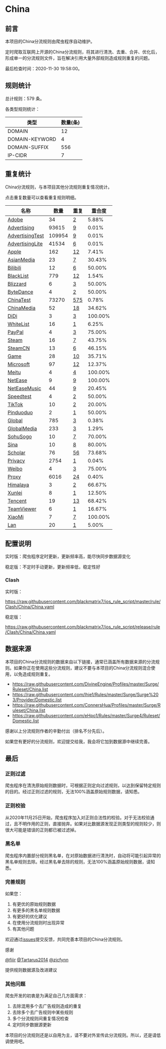 # China

## 前言

本项目的China分流规则由爬虫程序自动维护。

定时爬取互联网上开源的China分流规则，将其进行清洗、去重、合并、优化后，形成单一的分流规则文件，旨在解决引用大量外部规则造成规则重复的问题。



最后检查时间：2020-11-30 19:58:00。

## 规则统计

总计规则：579 条。

各类型规则统计：

| 类型 | 数量(条) |
| ---- | ---- |
| DOMAIN | 12 |
| DOMAIN-KEYWORD | 4 |
| DOMAIN-SUFFIX | 556 |
| IP-CIDR | 7 |
## 重复统计

China分流规则，与本项目其他分流规则重复情况统计。

点击重复数量可以查看重复规则明细。

| 名称 | 数量 | 重复 | 重合度 |
| ---- | ---- | ---- | ------ |
|  [Adobe](https://github.com/blackmatrix7/ios_rule_script/tree/master/rule/Clash/Adobe)    | 34   | [2](https://github.com/blackmatrix7/ios_rule_script/tree/master/rule/Clash/China/Repeat/Adobe.list)   |   5.88%  |
|  [Advertising](https://github.com/blackmatrix7/ios_rule_script/tree/master/rule/Clash/Advertising)    | 93615   | [9](https://github.com/blackmatrix7/ios_rule_script/tree/master/rule/Clash/China/Repeat/Advertising.list)   |   0.01%  |
|  [AdvertisingTest](https://github.com/blackmatrix7/ios_rule_script/tree/master/rule/Clash/AdvertisingTest)    | 109954   | [9](https://github.com/blackmatrix7/ios_rule_script/tree/master/rule/Clash/China/Repeat/AdvertisingTest.list)   |   0.01%  |
|  [AdvertisingLite](https://github.com/blackmatrix7/ios_rule_script/tree/master/rule/Clash/AdvertisingLite)    | 41534   | [6](https://github.com/blackmatrix7/ios_rule_script/tree/master/rule/Clash/China/Repeat/AdvertisingLite.list)   |   0.01%  |
|  [Apple](https://github.com/blackmatrix7/ios_rule_script/tree/master/rule/Clash/Apple)    | 162   | [12](https://github.com/blackmatrix7/ios_rule_script/tree/master/rule/Clash/China/Repeat/Apple.list)   |   7.41%  |
|  [AsianMedia](https://github.com/blackmatrix7/ios_rule_script/tree/master/rule/Clash/AsianMedia)    | 23   | [7](https://github.com/blackmatrix7/ios_rule_script/tree/master/rule/Clash/China/Repeat/AsianMedia.list)   |   30.43%  |
|  [Bilibili](https://github.com/blackmatrix7/ios_rule_script/tree/master/rule/Clash/Bilibili)    | 12   | [6](https://github.com/blackmatrix7/ios_rule_script/tree/master/rule/Clash/China/Repeat/Bilibili.list)   |   50.00%  |
|  [BlackList](https://github.com/blackmatrix7/ios_rule_script/tree/master/rule/Clash/BlackList)    | 779   | [12](https://github.com/blackmatrix7/ios_rule_script/tree/master/rule/Clash/China/Repeat/BlackList.list)   |   1.54%  |
|  [Blizzard](https://github.com/blackmatrix7/ios_rule_script/tree/master/rule/Clash/Blizzard)    | 6   | [3](https://github.com/blackmatrix7/ios_rule_script/tree/master/rule/Clash/China/Repeat/Blizzard.list)   |   50.00%  |
|  [ByteDance](https://github.com/blackmatrix7/ios_rule_script/tree/master/rule/Clash/ByteDance)    | 4   | [2](https://github.com/blackmatrix7/ios_rule_script/tree/master/rule/Clash/China/Repeat/ByteDance.list)   |   50.00%  |
|  [ChinaTest](https://github.com/blackmatrix7/ios_rule_script/tree/master/rule/Clash/ChinaTest)    | 73270   | [575](https://github.com/blackmatrix7/ios_rule_script/tree/master/rule/Clash/China/Repeat/ChinaTest.list)   |   0.78%  |
|  [ChinaMedia](https://github.com/blackmatrix7/ios_rule_script/tree/master/rule/Clash/ChinaMedia)    | 52   | [18](https://github.com/blackmatrix7/ios_rule_script/tree/master/rule/Clash/China/Repeat/ChinaMedia.list)   |   34.62%  |
|  [DiDi](https://github.com/blackmatrix7/ios_rule_script/tree/master/rule/Clash/DiDi)    | 3   | [3](https://github.com/blackmatrix7/ios_rule_script/tree/master/rule/Clash/China/Repeat/DiDi.list)   |   100.00%  |
|  [WhiteList](https://github.com/blackmatrix7/ios_rule_script/tree/master/rule/Clash/WhiteList)    | 16   | [1](https://github.com/blackmatrix7/ios_rule_script/tree/master/rule/Clash/China/Repeat/WhiteList.list)   |   6.25%  |
|  [PayPal](https://github.com/blackmatrix7/ios_rule_script/tree/master/rule/Clash/PayPal)    | 4   | [3](https://github.com/blackmatrix7/ios_rule_script/tree/master/rule/Clash/China/Repeat/PayPal.list)   |   75.00%  |
|  [Steam](https://github.com/blackmatrix7/ios_rule_script/tree/master/rule/Clash/Steam)    | 16   | [7](https://github.com/blackmatrix7/ios_rule_script/tree/master/rule/Clash/China/Repeat/Steam.list)   |   43.75%  |
|  [SteamCN](https://github.com/blackmatrix7/ios_rule_script/tree/master/rule/Clash/SteamCN)    | 13   | [6](https://github.com/blackmatrix7/ios_rule_script/tree/master/rule/Clash/China/Repeat/SteamCN.list)   |   46.15%  |
|  [Game](https://github.com/blackmatrix7/ios_rule_script/tree/master/rule/Clash/Game)    | 28   | [10](https://github.com/blackmatrix7/ios_rule_script/tree/master/rule/Clash/China/Repeat/Game.list)   |   35.71%  |
|  [Microsoft](https://github.com/blackmatrix7/ios_rule_script/tree/master/rule/Clash/Microsoft)    | 97   | [12](https://github.com/blackmatrix7/ios_rule_script/tree/master/rule/Clash/China/Repeat/Microsoft.list)   |   12.37%  |
|  [Meitu](https://github.com/blackmatrix7/ios_rule_script/tree/master/rule/Clash/Meitu)    | 4   | [4](https://github.com/blackmatrix7/ios_rule_script/tree/master/rule/Clash/China/Repeat/Meitu.list)   |   100.00%  |
|  [NetEase](https://github.com/blackmatrix7/ios_rule_script/tree/master/rule/Clash/NetEase)    | 9   | [9](https://github.com/blackmatrix7/ios_rule_script/tree/master/rule/Clash/China/Repeat/NetEase.list)   |   100.00%  |
|  [NetEaseMusic](https://github.com/blackmatrix7/ios_rule_script/tree/master/rule/Clash/NetEaseMusic)    | 44   | [9](https://github.com/blackmatrix7/ios_rule_script/tree/master/rule/Clash/China/Repeat/NetEaseMusic.list)   |   20.45%  |
|  [Speedtest](https://github.com/blackmatrix7/ios_rule_script/tree/master/rule/Clash/Speedtest)    | 4   | [2](https://github.com/blackmatrix7/ios_rule_script/tree/master/rule/Clash/China/Repeat/Speedtest.list)   |   50.00%  |
|  [TikTok](https://github.com/blackmatrix7/ios_rule_script/tree/master/rule/Clash/TikTok)    | 10   | [2](https://github.com/blackmatrix7/ios_rule_script/tree/master/rule/Clash/China/Repeat/TikTok.list)   |   20.00%  |
|  [Pinduoduo](https://github.com/blackmatrix7/ios_rule_script/tree/master/rule/Clash/Pinduoduo)    | 2   | [1](https://github.com/blackmatrix7/ios_rule_script/tree/master/rule/Clash/China/Repeat/Pinduoduo.list)   |   50.00%  |
|  [Global](https://github.com/blackmatrix7/ios_rule_script/tree/master/rule/Clash/Global)    | 785   | [3](https://github.com/blackmatrix7/ios_rule_script/tree/master/rule/Clash/China/Repeat/Global.list)   |   0.38%  |
|  [GlobalMedia](https://github.com/blackmatrix7/ios_rule_script/tree/master/rule/Clash/GlobalMedia)    | 233   | [3](https://github.com/blackmatrix7/ios_rule_script/tree/master/rule/Clash/China/Repeat/GlobalMedia.list)   |   1.29%  |
|  [SohuSogo](https://github.com/blackmatrix7/ios_rule_script/tree/master/rule/Clash/SohuSogo)    | 10   | [7](https://github.com/blackmatrix7/ios_rule_script/tree/master/rule/Clash/China/Repeat/SohuSogo.list)   |   70.00%  |
|  [Sina](https://github.com/blackmatrix7/ios_rule_script/tree/master/rule/Clash/Sina)    | 10   | [8](https://github.com/blackmatrix7/ios_rule_script/tree/master/rule/Clash/China/Repeat/Sina.list)   |   80.00%  |
|  [Scholar](https://github.com/blackmatrix7/ios_rule_script/tree/master/rule/Clash/Scholar)    | 76   | [56](https://github.com/blackmatrix7/ios_rule_script/tree/master/rule/Clash/China/Repeat/Scholar.list)   |   73.68%  |
|  [Privacy](https://github.com/blackmatrix7/ios_rule_script/tree/master/rule/Clash/Privacy)    | 2754   | [1](https://github.com/blackmatrix7/ios_rule_script/tree/master/rule/Clash/China/Repeat/Privacy.list)   |   0.04%  |
|  [Weibo](https://github.com/blackmatrix7/ios_rule_script/tree/master/rule/Clash/Weibo)    | 4   | [3](https://github.com/blackmatrix7/ios_rule_script/tree/master/rule/Clash/China/Repeat/Weibo.list)   |   75.00%  |
|  [Proxy](https://github.com/blackmatrix7/ios_rule_script/tree/master/rule/Clash/Proxy)    | 6016   | [24](https://github.com/blackmatrix7/ios_rule_script/tree/master/rule/Clash/China/Repeat/Proxy.list)   |   0.40%  |
|  [Himalaya](https://github.com/blackmatrix7/ios_rule_script/tree/master/rule/Clash/Himalaya)    | 3   | [2](https://github.com/blackmatrix7/ios_rule_script/tree/master/rule/Clash/China/Repeat/Himalaya.list)   |   66.67%  |
|  [Xunlei](https://github.com/blackmatrix7/ios_rule_script/tree/master/rule/Clash/Xunlei)    | 8   | [1](https://github.com/blackmatrix7/ios_rule_script/tree/master/rule/Clash/China/Repeat/Xunlei.list)   |   12.50%  |
|  [Tencent](https://github.com/blackmatrix7/ios_rule_script/tree/master/rule/Clash/Tencent)    | 19   | [13](https://github.com/blackmatrix7/ios_rule_script/tree/master/rule/Clash/China/Repeat/Tencent.list)   |   68.42%  |
|  [TeamViewer](https://github.com/blackmatrix7/ios_rule_script/tree/master/rule/Clash/TeamViewer)    | 6   | [1](https://github.com/blackmatrix7/ios_rule_script/tree/master/rule/Clash/China/Repeat/TeamViewer.list)   |   16.67%  |
|  [XiaoMi](https://github.com/blackmatrix7/ios_rule_script/tree/master/rule/Clash/XiaoMi)    | 7   | [7](https://github.com/blackmatrix7/ios_rule_script/tree/master/rule/Clash/China/Repeat/XiaoMi.list)   |   100.00%  |
|  [Lan](https://github.com/blackmatrix7/ios_rule_script/tree/master/rule/Clash/Lan)    | 20   | [1](https://github.com/blackmatrix7/ios_rule_script/tree/master/rule/Clash/China/Repeat/Lan.list)   |   5.00%  |
## 配置说明

实时版：爬虫程序定时更新，更新频率高，能尽快同步数据源变化

稳定版：不定时手动更新，更新频率低，稳定性好

### Clash 
实时版：

https://raw.githubusercontent.com/blackmatrix7/ios_rule_script/master/rule/Clash/China/China.yaml

稳定版：

https://raw.githubusercontent.com/blackmatrix7/ios_rule_script/release/rule/Clash/China/China.yaml

## 数据来源

本项目的China分流规则的数据来自以下链接，通常已涵盖所有数据来源的分流规则。如果你正在使用这些分流规则，建议不要与本项目的China分流规则混合使用，以免造成规则重复。

- https://raw.githubusercontent.com/DivineEngine/Profiles/master/Surge/Ruleset/China.list
- https://raw.githubusercontent.com/lhie1/Rules/master/Surge/Surge%203/Provider/Domestic.list
- https://raw.githubusercontent.com/ConnersHua/Profiles/master/Surge/Ruleset/China.list
- https://raw.githubusercontent.com/eHpo1/Rules/master/Surge4/Ruleset/Domestic.list


感谢以上分流规则作者的辛勤付出（排名不分先后）。

如果您有更好的分流规则，欢迎提交给我，我会将它加到数据源中继续完善。

## 最后

### 正则过滤

爬虫程序在清洗原始规则数据时，可根据正则定向过滤规则，以达到保留特定规则的目的。经过正则过滤的规则，无法100%涵盖原始规则数据，请知悉。

### 正则校验

从2020年11月25日开始，爬虫程序加入对正则合法性的校验。对于无法校验通过，且不明作用的正则，直接抛弃。如果对比数据源发现正则类型的规则较少，则很大可能是错误的正则都已被过滤掉。

### 黑名单

爬虫程序内置部分规则黑名单，在对原始数据进行清洗时，自动将可能引起异常的黑名单规则去除。经过黑名单去除的规则，无法100%涵盖原始规则数据，请知悉。

### 完善规则

如果您：

1. 有更优的原始规则数据
2. 有更多的黑名单规则数据
3. 有更好的优化建议
4. 在使用分流规则时出现异常
5. 有其他问题

欢迎通过[issues](https://github.com/blackmatrix7/ios_rule_script/issues/new)提交反馈，共同完善本项目的China分流规则。

感谢

[@fiiir](https://github.com/fiiir) [@Tartarus2014](https://github.com/Tartarus2014) [@zjcfynn](https://github.com/zjcfynn) 

提供规则数据源及改进建议

### 其他问题

爬虫开发的初衷是为满足自己几方面需求：

1. 去除混用多个去广告规则造成的重复
2. 去除多个去广告规则中某些规则
3. 多个分流规则间重复情况检查
4. 定时同步数据源更新

本项目的分流规则还是以自用为主，请不要对外宣传此分流规则。所以，还是请低调使用吧。